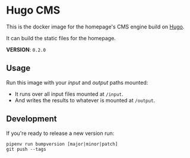 # Hugo CMS

This is the docker image for the homepage's CMS engine build on [Hugo][].

It can build the static files for the homepage.

__VERSION__: `0.2.0`

## Usage

Run this image with your _input_ and _output_ paths mounted:

- It runs over all input files mounted at `/input`.
- And writes the results to whatever is mounted at `/output`.

## Development

If you're ready to release a new version run:

```shell
pipenv run bumpversion [major|minor|patch]
git push --tags
```

[Hugo]: https://gohugo.io
